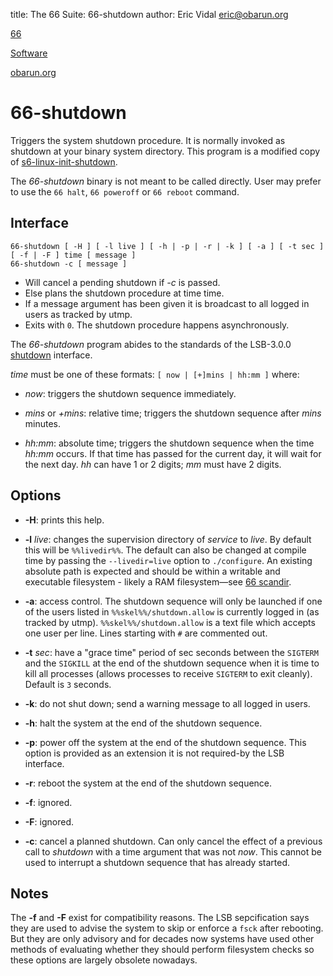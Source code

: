 title: The 66 Suite: 66-shutdown
author: Eric Vidal <eric@obarun.org>

[66](index.html)

[Software](https://web.obarun.org/software)

[obarun.org](https://web.obarun.org)

# 66-shutdown

Triggers the system shutdown procedure. It is normally invoked as shutdown at your binary system directory. This program is a modified copy of [s6-linux-init-shutdown](https://skarnet.org/software/s6-linux-init/s6-linux-init-shutdown.html).

The *66-shutdown* binary is not meant to be called directly. User may prefer to use the `66 halt`, `66 poweroff` or `66 reboot` command.

## Interface

```
66-shutdown [ -H ] [ -l live ] [ -h | -p | -r | -k ] [ -a ] [ -t sec ] [ -f | -F ] time [ message ]
66-shutdown -c [ message ]
```

- Will cancel a pending shutdown if *-c* is passed.
- Else plans the shutdown procedure at time time.
- If a message argument has been given it is broadcast to all logged in users as tracked by utmp.
- Exits with `0`. The shutdown procedure happens asynchronously.

The *66-shutdown* program abides to the standards of the LSB-3.0.0 [shutdown](http://refspecs.linuxbase.org/LSB_3.0.0/LSB-PDA/LSB-PDA/shutdown.html) interface.

*time* must be one of these formats: `[ now | [+]mins | hh:mm ]` where:

- *now*: triggers the shutdown sequence immediately.

- *mins* or *+mins*: relative time; triggers the shutdown sequence after *mins* minutes.

- *hh:mm*: absolute time; triggers the shutdown sequence when the time *hh:mm* occurs. If that time has passed for the current day, it will wait for the next day. *hh* can have 1 or 2 digits; *mm* must have 2 digits.

## Options

- **-H**: prints this help.

- **-l** *live*: changes the supervision directory of *service* to *live*. By default this will be `%%livedir%%`. The default can also be changed at compile time by passing the `--livedir=live` option to `./configure`. An existing absolute path is expected and should be within a writable and executable filesystem - likely a RAM filesystem—see [66 scandir](66-scandir.html).

- **-a**: access control. The shutdown sequence will only be launched if one of the users listed in `%%skel%%/shutdown.allow` is currently logged in (as tracked by utmp). `%%skel%%/shutdown.allow` is a text file which accepts one user per line. Lines starting with `#` are commented out.

- **-t** *sec*: have a "grace time" period of sec seconds between the `SIGTERM` and the `SIGKILL` at the end of the shutdown sequence when it is time to kill all processes (allows processes to receive `SIGTERM` to exit cleanly). Default is `3` seconds.

- **-k**: do not shut down; send a warning message to all logged in users.

- **-h**: halt the system at the end of the shutdown sequence.

- **-p**: power off the system at the end of the shutdown sequence. This option is provided as an extension it is not required-by the LSB interface.

- **-r**: reboot the system at the end of the shutdown sequence.

- **-f**: ignored.

- **-F**: ignored.

- **-c**: cancel a planned shutdown. Can only cancel the effect of a previous call to *shutdown* with a time argument that was not *now*. This cannot be used to interrupt a shutdown sequence that has already started.

## Notes

The **-f** and **-F** exist for compatibility reasons. The LSB sepcification says they are used to advise the system to skip or enforce a `fsck` after rebooting. But they are only advisory and for decades now systems have used other methods of evaluating whether they should perform filesystem checks so these options are largely obsolete nowadays.
